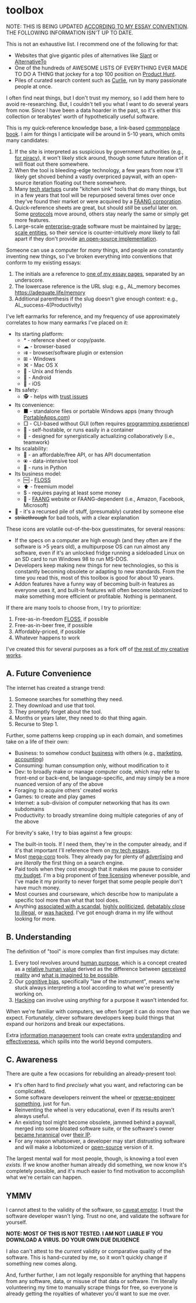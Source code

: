 # toolbox

NOTE: THIS IS BEING UPDATED [ACCORDING TO MY ESSAY CONVENTION](https://stucky.tech/2024-08-02/). THE FOLLOWING INFORMATION ISN'T UP TO DATE.

This is not an exhaustive list. I recommend one of the following for that:  
- Websites that give gigantic piles of alternatives like [Slant](https://www.slant.co/) or [AlternativeTo](https://alternativeto.net/)
- One of the hundreds of AWESOME LISTS OF EVERYTHING EVER MADE TO DO A THING that jockey for a top 100 position on [Product Hunt](https://www.producthunt.com/).
- Piles of curated search content such as [Curlie](https://curlie.org/), run by many passionate people at once.

I often find neat things, but I don't trust my memory, so I add them here to avoid re-researching. But, I couldn't tell you what I want to do several years from now. Since I have been a data hoarder in the past, so it's either this collection or terabytes' worth of hypothetically useful software.

This is my quick-reference knowledge base, a link-based [commonplace book](https://en.wikipedia.org/wiki/Commonplace_book). I aim for things I anticipate will be around in 5-10 years, which omits many candidates:  
1. If the site is interpreted as suspicious by government authorities (e.g., [for piracy](https://trendless.tech/torrent/)), it won't likely stick around, though some future iteration of it will float out there somewhere.
2. When the tool is bleeding-edge technology, a few years from now it'll likely get shoved behind a vastly overpriced paywall, with an open-source iteration floating out there somewhere.
3. Many [tech startups](https://trendless.tech/entrepreneur/) curate "kitchen sink" tools that do many things, but in a few years that tool will be repurposed several times over once they've found their market or were acquired by a [FAANG corporation](https://trendless.tech/faang/).
4. Quick-reference sheets are great, but should _still_ be useful later on. Some [protocols](https://trendless.tech/protocols/) move around, others stay nearly the same or simply get more features.
5. Large-scale [enterprise-grade](https://trendless.tech/enterprise/) software must be maintained by [large-scale entities](https://gainedin.site/groups-large/), so their service is counter-intuitively _more_ likely to fall apart if they don't provide [an open-source implementation](https://trendless.tech/floss/).

Someone can use a computer for _many_ things, and people are constantly inventing new things, so I've broken everything into conventions that conform to my existing essays:  
1. The initials are a reference to [one of my essay pages](https://stucky.tech/creations/), separated by an underscore.
2. The lowercase reference is the URL slug: e.g., AL_memory becomes https://adequate.life/memory
3. Additional parenthesis if the slug doesn't give enough context: e.g., AL_success-4(Productivity)

I've left earmarks for reference, and my frequency of use approximately correlates to how many earmarks I've placed on it:  
- Its starting platform:  
    - _*_ - reference sheet or copy/paste.
    - ☁ - browser-based
    - ⇉ - browser/software plugin or extension
    - ⊞ - Windows
    - ⌘ - Mac OS X
    - 🐧 - Unix and friends
    - 🤖 - Android
    - 🍎 - iOS
- Its safety:  
    - 🕵️ - helps with [trust issues](https://gainedin.site/trust/)
- Its convenience:  
    - ■ - standalone files or portable Windows apps (many through [PortableApps.com](https://portableapps.com/))
    - □ - CLI-based without GUI (often requires [programming experience](https://trendless.tech/prog-basics))
    - 💾 - self-hostable, or runs easily in a container
    - 🤝 - designed for synergistically actualizing collaboratively (i.e., teamwork)
- Its scalability:  
    - 🔌 - an affordable/free API, or has API documentation
    - ⦿ - data-intensive tool
    - 🐍 - runs in Python
- Its business model:  
    - 🆓 - [FLOSS](https://trendless.tech/floss/)
    - ⬆️ - freemium model
    - $ - requires paying at least some money
    - 🧛 - [FAANG](https://trendless.tech/faang) website or FAANG-dependent (i.e., Amazon, Facebook, Microsoft)
- 💩 - it's a recursed pile of stuff, (presumably) curated by someone else
- ~~strikethrough~~ for bad tools, with a clear explanation

These icons are volatile out-of-the-box guesstimates, for several reasons:  
- If the specs on a computer are high enough (and they often are if the software is >5 years old), a multipurpose OS can run almost any software, even if it's an unlocked fridge running a sideloaded Linux on an SD card to run Windows 98 to run MS-DOS.
- Developers keep making new things for new technologies, so this is constantly becoming obsolete or adapting to new standards. From the time you read this, most of this toolbox is good for about 10 years.
- Addon features have a funny way of becoming built-in features as everyone uses it, and built-in features will often become lobotomized to make something more efficient or profitable. Nothing is permanent.

If there are many tools to choose from, I try to prioritize:  
1. Free-as-in-freedom [FLOSS](https://trendless.tech/floss), if possible
2. Free-as-in-beer free, if possible
3. Affordably-priced, if possible
4. Whatever happens to work

I've created this for several purposes as a fork off of [the rest of my creative works](https://stucky.tech/creations).

## A. Future Convenience

The internet has created a strange trend:  
1. Someone searches for something they need.
2. They download and use that tool.
3. They promptly forget about the tool.
4. Months or years later, they need to do that thing again.
5. Recurse to Step 1.

Further, some patterns keep cropping up in each domain, and sometimes take on a life of their own:  
- Business: to somehow conduct [business](https://notageni.us/business/) with others (e.g., [marketing](https://notageni.us/marketing/), [accounting](https://notageni.us/accounting/))
- Consuming: human consumption only, without modification to it
- Dev: to broadly make or manage computer code, which may refer to front-end or back-end, be language-specific, and may simply be a more nuanced version of any of the above
- Foraging: to acquire others' created works
- Games: to create and play games
- Internet: a sub-division of computer networking that has its own subdomains
- Productivity: to broadly streamline doing multiple categories of any of the above

For brevity's sake, I try to bias against a few groups:  
- The built-in tools. If I need them, they're in the computer already, and if it's that important I'll reference them on [my tech essays](https://trendless.tech).
- Most [mega-corp](https://gainedin.site/groups-large) tools. They already pay for plenty of [advertising](https://notageni.us/marketing/) and are _literally_ the first thing on a search engine.
- Paid tools when they cost enough that it makes me pause to consider [my budget](https://adequate.life/money-3/). I'm a big proponent of [free licensing](https://trendless.tech/floss/) whenever possible, and I've made it my priority to never forget that some people people don't have much money.
- Most courses and courseware, which describe how to manipulate a specific tool more than what that tool does.
- Anything [associated with a scandal](https://trendless.tech/faang), [highly politicized](https://gainedin.site/conservative-liberal), [debatably close to illegal](https://notageni.us/legally-safe), or [was hacked](https://trendless.tech/hacking). I've got enough drama in my life without looking for more.

## B. Understanding

The definition of "tool" is more complex than first impulses may dictate:  
1. Every tool revolves around [human purpose](https://gainedin.site/purpose/), which is a concept created as a [relative human value](https://gainedin.site/values/) derived as the difference between [perceived reality](https://gainedin.site/reality/) and [what is imagined to be possible](https://gainedin.site/imagination/).
2. Our [cognitive bias](https://gainedin.site/bias), specifically "law of the instrument", means we're stuck always interpreting a tool according to what we're presently working on.
3. [Hacking](https://trendless.tech/hacking) can involve using _anything_ for a purpose it wasn't intended for.

When we're familiar with computers, we often forget it can do more than we expect. Fortunately, clever software developers keep build things that expand our horizons and break our expectations.

Extra [information management](https://notageni.us/information/) tools can create extra [understanding](https://gainedin.site/understanding/) and [effectiveness](https://gainedin.site/results/), which spills into the world beyond computers.

## C. Awareness

There are quite a few occasions for rebuilding an already-present tool:  
- It's often hard to find _precisely_ what you want, and refactoring can be complicated.
- Some software developers reinvent the wheel or [reverse-engineer something](https://trendless.tech/hacking), just for fun.
- Reinventing the wheel is very educational, even if its results aren't always useful.
- An existing tool might become obsolete, jammed behind a paywall, merged into some bloated software suite, or the software's owner [became tyrannical](https://gainedin.site/bad-systems/) over [their IP](https://notageni.us/ip).
- For any reason whatsoever, a developer may start distrusting software and will make a lobotomized or [open-source](https://trendless.tech/floss/) version of it.

The largest mental wall for most people, though, is knowing a tool even _exists_. If we know another human already did something, we now know it's completely possible, and it's much easier to find motivation to accomplish what we're certain can happen.

## YMMV

I cannot attest to the validity of the software, so [caveat emptor](https://notageni.us/legal-doctrines). I trust the software developer wasn't lying. Trust no one, and validate the software for yourself.

**NOTE: MOST OF THIS IS NOT TESTED. I AM NOT LIABLE IF YOU DOWNLOAD A VIRUS. DO YOUR OWN DUE DILIGENCE**

I also can't attest to the _current_ validity or comparative quality of the software. This is hand-curated by me, so it won't quickly change if something new comes along.

And, further further, I am not legally responsible for anything that happens from any software, data, or misuse of that data or software. I'm literally volunteering my time to manually scrape things for free, so everyone is already getting the royalties of whatever you'd want to sue me over.
